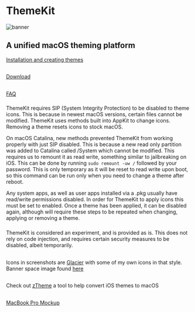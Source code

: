 # ThemeKit

![banner](https://github.com/MTACS/ThemeKit/blob/master/images/macbookpro.png)

## A unified macOS theming platform

[Installation and creating themes](https://github.com/MTACS/ThemeKit/wiki)

##

[Download](https://github.com/MTACS/ThemeKit/releases/download/v1.0/ThemeKit.zip)

##

[FAQ](https://github.com/MTACS/ThemeKit/wiki/FAQ)

###

ThemeKit requires SIP (System Integrity Protection) to be disabled to theme icons. This is because in newest macOS versions, certain files cannot be modified. ThemeKit uses methods built into AppKit to change icons. Removing a theme resets icons to stock macOS. 

On macOS Catalina, new methods prevented ThemeKit from working properly with just SIP disabled. This is because a new read only partition was added to Catalina called /System which cannot be modified. This requires us to remount it as read write, something similar to jailbreaking on iOS. This can be done by running ```sudo remount -uw /``` followed by your password. This is only temporary as it will be reset to read write upon boot, so this command can be run only when you need to change a theme after reboot. 

Any system apps, as well as user apps installed via a .pkg usually have read/write permissions disabled. In order for ThemeKit to apply icons this must be set to enabled. Once a theme has been applied, it can be disabled again, although will require these steps to be repeated when changing, applying or removing a theme. 

###

ThemeKit is considered an experiment, and is provided as is. This does not rely on code injection, and requires certain security measures to be disabled, albeit temporarily. 

##

Icons in screenshots are [Glacier](https://glaciericons.com/) with some of my own icons in that style. Banner space image found [here](https://www.spacetelescope.org/images/heic1105a/)

##

Check out [zTheme](https://github.com/JosephShenton/zTheme) a tool to help convert iOS themes to macOS

##

[MacBook Pro Mockup](https://www.anthonyboyd.graphics/mockups/realistic-2016-space-gray-macbook-pro-mockup-vol-8/)
